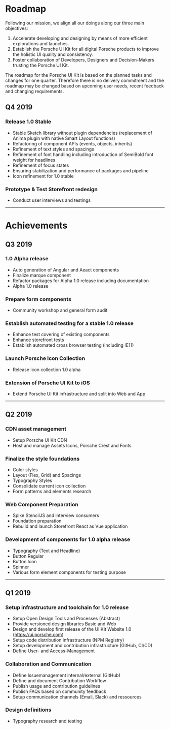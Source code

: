 # Roadmap 

Following our mission, we align all our doings along our three main objectives:  
1. Accelerate developing and designing by means of more efficient explorations and launches.
2. Establish the Porsche UI Kit for all digital Porsche products to improve the holistic UI quality and consistency.
3. Foster collaboration of Developers, Designers and Decision-Makers trusting the Porsche UI Kit.

The roadmap for the Porsche UI Kit is based on the planned tasks and changes for one quarter. Therefore there is no delivery commitment and the roadmap may be changed based on upcoming user needs, recent feedback and changing requirements.

## Q4 2019
### Release 1.0 Stable
* Stable Sketch library without plugin dependencies (replacement of Anima plugin with native Smart Layout functions)
* Refactoring of component APIs (events, objects, inherits)
* Refinement of text styles and spacings
* Refinement of font handling including introduction of SemiBold font weight for headlines
* Refinement of focus states
* Ensuring stabilization and performance of packages and pipeline
* Icon refinement for 1.0 stable
### Prototype & Test Storefront redesign
* Conduct user interviews and testings
  
---

# Achievements

## Q3 2019
### 1.0 Alpha release
* Auto generation of Angular and Aeact components
* Finalize marque component
* Refactor packages for Alpha 1.0 release including documentation
* Alpha 1.0 release
### Prepare form components
* Community workshop and general form audit
### Establish automated testing for a stable 1.0 release
* Enhance test covering of existing components
* Enhance storefront tests
* Establish automated cross browser testing (including IE11)
### Launch Porsche Icon Collection
* Release icon collection 1.0 alpha
### Extension of Porsche UI Kit to iOS 
* Extend Porsche UI Kit infrastructure and split into Web and App

---

## Q2 2019
### CDN asset management
- Setup Porsche UI Kit CDN
- Host and manage Assets Icons, Porsche Crest and Fonts

### Finalize the style foundations
- Color styles
- Layout (Flex, Grid) and Spacings
- Typography Styles
- Consolidate current icon collection
- Form patterns and elements research

### Web Component Preparation
- Spike StencilJS and interview consumers
- Foundation preparation
- Rebuild and launch Storefront React as Vue application

### Development of components for 1.0 alpha release
- Typography (Text and Headline)
- Button Regular
- Button Icon
- Spinner
- Various form element components for testing purpose

---

## Q1 2019
### Setup infrastructure and toolchain for 1.0 release
- Setup Open Design Tools and Processes (Abstract)
- Provide versioned design libraries Basic and Web
- Design and develop first release of the UI Kit Website 1.0 (https://ui.porsche.com)
- Setup code distribution infrastructure (NPM Registry)
- Setup development and contribution infrastructure (GitHub, CI/CD)
- Define User- and Access-Management
### Collaboration and Communication 
- Define Issuemanagement internal/external (GitHub)
- Define and document Contribution Workflow
- Publish usage and contribution guidelines
- Publish FAQs based on community feedback
- Setup communication channels (Email, Slack) and ressources
### Design definitions
- Typography research and testing
